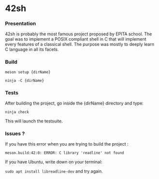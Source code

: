 # 42sh

### Presentation

42sh is probably the most famous project proposed by EPITA school. The goal was to implement a POSIX compliant shell in C that will implement every features of a classical shell. The purpose was mostly to deeply learn C language in all its facets.

### Build

`meson setup {dirName}`

`ninja -C {dirName}`

### Tests

After building the project, go inside the {dirName} directory and type:

`ninja check`

This will launch the testsuite.

### Issues ?

If you have this error when you are trying to build the project :

`meson.build:42:0: ERROR: C library 'readline' not found`

If you have Ubuntu, write down on your terminal:

`sudo apt install libreadline-dev` and try again.
